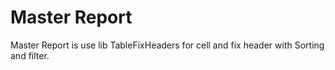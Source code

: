 # Master Report
Master Report is use lib TableFixHeaders for cell and fix header with Sorting and filter. 
